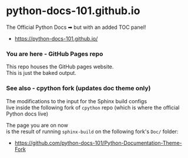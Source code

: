 # python-docs-101.github.io
The Official Python Docs ➡ but with an added TOC panel!

- https://python-docs-101.github.io/

### You are here - GitHub Pages repo

This repo houses the GitHub pages website. <br>
This is just the baked output.

### See also - cpython fork (updates doc theme only)
The modifications to the input for the Sphinx build configs <br>
live inside the following fork of `cpython` repo (which is where the official Python docs live)

The page you are on now <br>
is the result of running `sphinx-build` on the following fork's `Doc/` folder:

- https://github.com/python-docs-101/Python-Documentation-Theme-Fork
